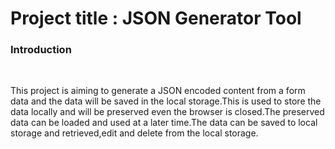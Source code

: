 # Project title : JSON Generator Tool 
<h3>Introduction</h3><br>
<p>This project is aiming to generate a JSON encoded content from a form data and the data will be saved in the local storage.This is used to store the data locally and will be preserved even the browser is closed.The preserved data can be loaded and used at a later time.The data can be saved to local storage and retrieved,edit and delete from the local storage.</p>
